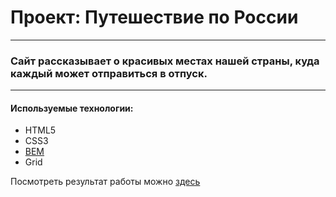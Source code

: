 # Проект: Путешествие по России
___

### Сайт рассказывает о красивых местах нашей страны, куда каждый может отправиться в отпуск.


___

#### Используемые технологии:
- HTML5
- CSS3
- [BEM](https://ru.bem.info/methodology/quick-start/#%D0%B2%D0%B2%D0%B5%D0%B4%D0%B5%D0%BD%D0%B8%D0%B5)
- Grid

Посмотреть результат работы можно [здесь](https://vlesovaya.github.io/russian-travel/)

